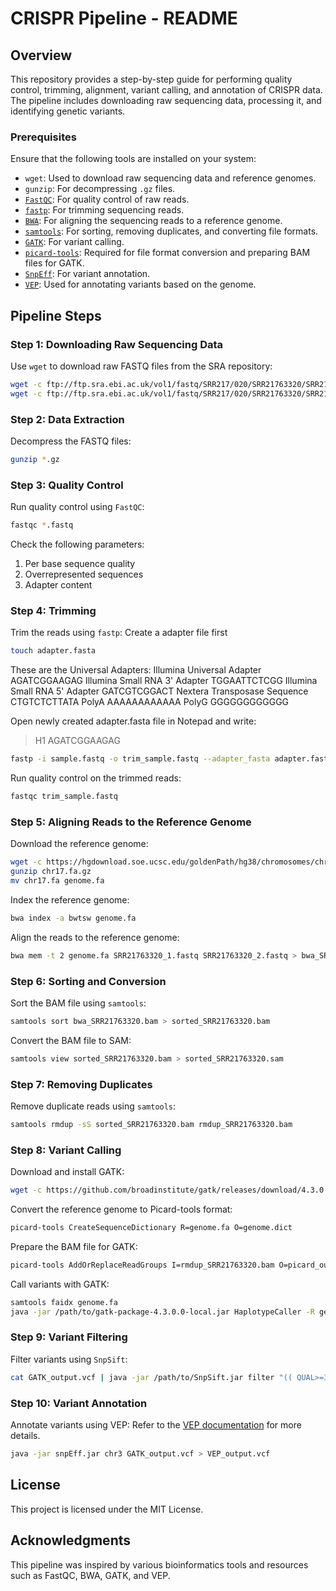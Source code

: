 
# CRISPR Pipeline - README

## Overview

This repository provides a step-by-step guide for performing quality control, trimming, alignment, variant calling, and annotation of CRISPR data. The pipeline includes downloading raw sequencing data, processing it, and identifying genetic variants.

### Prerequisites

Ensure that the following tools are installed on your system:
- `wget`: Used to download raw sequencing data and reference genomes.
- `gunzip`: For decompressing `.gz` files.
- [`FastQC`](https://www.bioinformatics.babraham.ac.uk/projects/fastqc/): For quality control of raw reads.
- [`fastp`](https://github.com/OpenGene/fastp): For trimming sequencing reads.
- [`BWA`](http://bio-bwa.sourceforge.net/): For aligning the sequencing reads to a reference genome.
- [`samtools`](http://www.htslib.org/): For sorting, removing duplicates, and converting file formats.
- [`GATK`](https://gatk.broadinstitute.org/hc/en-us): For variant calling.
- [`picard-tools`](http://broadinstitute.github.io/picard/): Required for file format conversion and preparing BAM files for GATK.
- [`SnpEff`](https://pcingola.github.io/SnpEff/): For variant annotation.
- [`VEP`](https://www.ensembl.org/info/docs/tools/vep/index.html): Used for annotating variants based on the genome.

## Pipeline Steps

### Step 1: Downloading Raw Sequencing Data
Use `wget` to download raw FASTQ files from the SRA repository:
```bash
wget -c ftp://ftp.sra.ebi.ac.uk/vol1/fastq/SRR217/020/SRR21763320/SRR21763320_1.fastq.gz
wget -c ftp://ftp.sra.ebi.ac.uk/vol1/fastq/SRR217/020/SRR21763320/SRR21763320_2.fastq.gz
```

### Step 2: Data Extraction
Decompress the FASTQ files:
```bash
gunzip *.gz
```

### Step 3: Quality Control
Run quality control using `FastQC`:
```bash
fastqc *.fastq
```
Check the following parameters:
1. Per base sequence quality
2. Overrepresented sequences
3. Adapter content

### Step 4: Trimming
Trim the reads using `fastp`:
Create a adapter file first 
```bash
touch adapter.fasta
```
These are the Universal Adapters:
Illumina Universal Adapter					AGATCGGAAGAG
Illumina Small RNA 3' Adapter				TGGAATTCTCGG
Illumina Small RNA 5' Adapter				GATCGTCGGACT
Nextera Transposase Sequence				CTGTCTCTTATA
PolyA										AAAAAAAAAAAA
PolyG										GGGGGGGGGGGG

Open newly created adapter.fasta file in Notepad and write:
>H1
AGATCGGAAGAG

```bash
fastp -i sample.fastq -o trim_sample.fastq --adapter_fasta adapter.fasta
```

Run quality control on the trimmed reads:
```bash
fastqc trim_sample.fastq
```

### Step 5: Aligning Reads to the Reference Genome
Download the reference genome:
```bash
wget -c https://hgdownload.soe.ucsc.edu/goldenPath/hg38/chromosomes/chr17.fa.gz
gunzip chr17.fa.gz
mv chr17.fa genome.fa
```

Index the reference genome:
```bash
bwa index -a bwtsw genome.fa
```

Align the reads to the reference genome:
```bash
bwa mem -t 2 genome.fa SRR21763320_1.fastq SRR21763320_2.fastq > bwa_SRR21763320.bam
```

### Step 6: Sorting and Conversion
Sort the BAM file using `samtools`:
```bash
samtools sort bwa_SRR21763320.bam > sorted_SRR21763320.bam
```

Convert the BAM file to SAM:
```bash
samtools view sorted_SRR21763320.bam > sorted_SRR21763320.sam
```

### Step 7: Removing Duplicates
Remove duplicate reads using `samtools`:
```bash
samtools rmdup -sS sorted_SRR21763320.bam rmdup_SRR21763320.bam
```

### Step 8: Variant Calling
Download and install GATK:
```bash
wget -c https://github.com/broadinstitute/gatk/releases/download/4.3.0.0/gatk-4.3.0.0.zip
```

Convert the reference genome to Picard-tools format:
```bash
picard-tools CreateSequenceDictionary R=genome.fa O=genome.dict
```

Prepare the BAM file for GATK:
```bash
picard-tools AddOrReplaceReadGroups I=rmdup_SRR21763320.bam O=picard_output.bam RGLB=lib1 RGPL=illumina RGPU=run RGSM=SRR21763320 SORT_ORDER=coordinate CREATE_INDEX=true VALIDATION_STRINGENCY=LENIENT
```

Call variants with GATK:
```bash
samtools faidx genome.fa
java -jar /path/to/gatk-package-4.3.0.0-local.jar HaplotypeCaller -R genome.fa -I picard_output.bam -O GATK_output.vcf
```

### Step 9: Variant Filtering
Filter variants using `SnpSift`:
```bash
cat GATK_output.vcf | java -jar /path/to/SnpSift.jar filter "(( QUAL>=30) & (DP>=10) & (MQ>=30))" > filter.vcf
```

### Step 10: Variant Annotation
Annotate variants using VEP:
Refer to the [VEP documentation](https://www.ensembl.org/info/docs/tools/vep/online/VEP_web_documentation.pdf) for more details.
```bash
java -jar snpEff.jar chr3 GATK_output.vcf > VEP_output.vcf
```

## License
This project is licensed under the MIT License.

## Acknowledgments
This pipeline was inspired by various bioinformatics tools and resources such as FastQC, BWA, GATK, and VEP.
